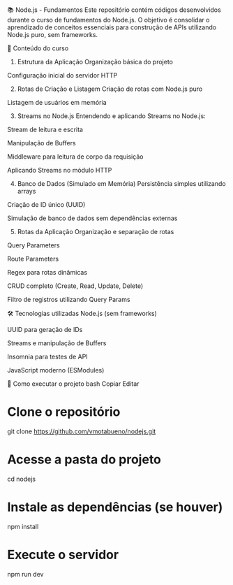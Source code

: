 📚 Node.js - Fundamentos
Este repositório contém códigos desenvolvidos durante o curso de fundamentos do Node.js. O objetivo é consolidar o aprendizado de conceitos essenciais para construção de APIs utilizando Node.js puro, sem frameworks.

🚀 Conteúdo do curso
1. Estrutura da Aplicação
Organização básica do projeto

Configuração inicial do servidor HTTP

2. Rotas de Criação e Listagem
Criação de rotas com Node.js puro

Listagem de usuários em memória

3. Streams no Node.js
Entendendo e aplicando Streams no Node.js:

Stream de leitura e escrita

Manipulação de Buffers

Middleware para leitura de corpo da requisição

Aplicando Streams no módulo HTTP

4. Banco de Dados (Simulado em Memória)
Persistência simples utilizando arrays

Criação de ID único (UUID)

Simulação de banco de dados sem dependências externas

5. Rotas da Aplicação
Organização e separação de rotas

Query Parameters

Route Parameters

Regex para rotas dinâmicas

CRUD completo (Create, Read, Update, Delete)

Filtro de registros utilizando Query Params

🛠️ Tecnologias utilizadas
Node.js (sem frameworks)

UUID para geração de IDs

Streams e manipulação de Buffers

Insomnia para testes de API

JavaScript moderno (ESModules)

📂 Como executar o projeto
bash
Copiar
Editar
# Clone o repositório
git clone https://github.com/vmotabueno/nodejs.git

# Acesse a pasta do projeto
cd nodejs

# Instale as dependências (se houver)
npm install

# Execute o servidor
npm run dev
